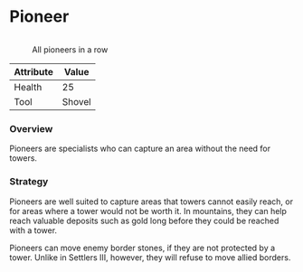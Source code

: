 # Pioneer

<figure><img src="../../assets/Piolineup.png" alt=""><figcaption><p>All pioneers in a row</p></figcaption></figure>

| Attribute | Value  |
| --------- | ------ |
| Health    | 25     |
| Tool      | Shovel |

### Overview

Pioneers are specialists who can capture an area without the need for towers.

### Strategy

Pioneers are well suited to capture areas that towers cannot easily reach, or for areas where a tower would not be worth it. In mountains, they can help reach valuable deposits such as gold long before they could be reached with a tower.

Pioneers can move enemy border stones, if they are not protected by a tower. Unlike in Settlers III, however, they will refuse to move allied borders.
